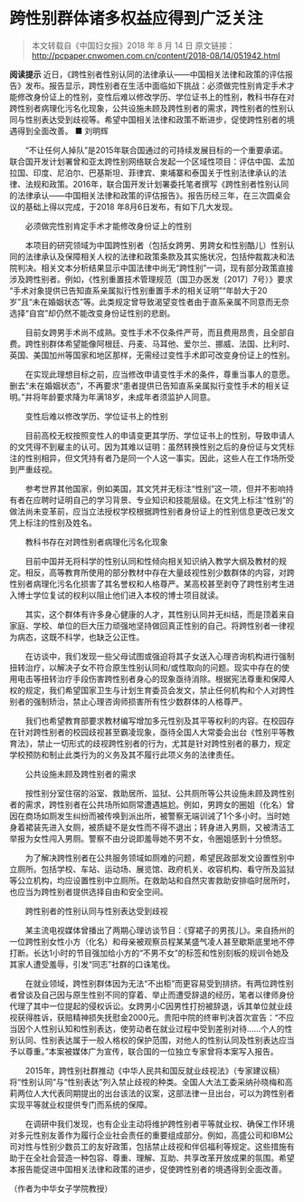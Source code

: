 # 跨性别群体诸多权益应得到广泛关注

> 本文转载自《中国妇女报》2018 年 8 月 14 日
> 原文链接：<http://pcpaper.cnwomen.com.cn/content/2018-08/14/051942.html>

**阅读提示** 近日，《跨性别者性别认同的法律承认——中国相关法律和政策的评估报告》发布。报告显示，跨性别者在生活中面临如下挑战：必须做完性别肯定手术才能修改身份证上的性别，变性后难以修改学历、学位证书上的性别，教科书存在对跨性别者病理化污名化现象，公共设施未顾及跨性别者的需求，跨性别者的性别认同与性别表达受到歧视等。希望中国相关法律和政策不断进步，促使跨性别者的境遇得到全面改善。
■ 刘明辉

　　“不让任何人掉队”是2015年联合国通过的可持续发展目标的一个重要承诺。联合国开发计划署曾和亚太跨性别网络联合发起一个区域性项目：评估中国、孟加拉国、印度、尼泊尔、巴基斯坦、菲律宾、柬埔寨和泰国关于性别法律承认的法律、法规和政策。2016年，联合国开发计划署委托笔者撰写《跨性别者性别认同的法律承认——中国相关法律和政策的评估报告》。报告历经三年，在三次圆桌会议的基础上得以完成，于2018 年8月6日发布，有如下几大发现。

　　必须做完性别肯定手术才能修改身份证上的性别

　　本项目的研究领域为中国跨性别者（包括女跨男、男跨女和性别酷儿）性别认同的法律承认及保障相关人权的法律和政策条款及其实施状况，包括仲裁裁决和法院判决。相关文本分析结果显示中国法律中尚无“跨性别”一词，现有部分政策直接涉及跨性别者。例如，《性别重置技术管理规范（国卫办医发〔2017〕7号）》要求 “手术对象提供已告知直系亲属拟行性别重置手术的相关证明”“年龄大于20岁”且“未在婚姻状态”等。此类规定曾导致渴望变性者由于直系亲属不同意而无奈选择“自宫”却仍然不能改变身份证性别的悲剧。

　　目前女跨男手术尚不成熟。变性手术不仅条件严苛，而且费用昂贵，且全部自费。跨性别群体希望能像阿根廷、丹麦、马耳他、爱尔兰、挪威、法国、比利时、英国、美国加州等国家和地区那样，无需经过变性手术即可改变身份证上的性别。

　　在实现此理想目标之前，应当修改申请变性手术的条件，尊重当事人的意愿。删去“未在婚姻状态”，不再要求“患者提供已告知直系亲属拟行变性手术的相关证明。”并将年龄要求降为年满18岁，未成年者须监护人同意。

　　变性后难以修改学历、学位证书上的性别

　　目前高校无权按照变性人的申请变更其学历、学位证书上的性别，导致申请人的文凭得不到雇主的认可。因为其难以证明：虽然转换性别之后的身份证与文凭标注的性别相异，但文凭持有者乃是同一个人这一事实。因此，这些人在工作场所受到严重歧视。

　　参考世界其他国家，例如美国，其文凭并无标注“性别”这一项，但并不影响持有者在应聘时证明自己的学习背景、专业知识和技能层级。在文凭上标注“性别”的做法尚未变革前，应当立法授权学校根据跨性别者身份证上的性别信息更改已发文凭上标注的性别及姓名。

　　教科书存在对跨性别者病理化污名化现象

　　目前中国并无将科学的性别认同和性倾向相关知识纳入教学大纲及教材的规定。相反，高等教育所使用的部分教材中存在大量歧视性别少数群体的内容，对跨性别者病理化污名化损害了其名誉权和人格尊严。某高校甚至剥夺了跨性别考生进入博士学位复试的权利以阻止他们进入本校的博士项目就读。

　　其实，这个群体有许多身心健康的人才，其性别认同并无纠结，而是顶着来自家庭、学校、单位的巨大压力顽强地坚持做回真正性别的自己。将跨性别者一律视为病态，这既不科学，也缺乏公正性。

　　在访谈中，我们发现一些父母试图或强迫将其子女送入心理咨询机构进行强制扭转治疗，以解决子女不符合原生性别认同和/或性取向的问题。现实中存在的使用电击等扭转治疗手段伤害跨性别者身心的现象亟待消除。根据宪法尊重和保障人权的规定，我们希望国家卫生与计划生育委员会发文，禁止任何机构和个人对跨性别者的强制矫治，禁止心理咨询师损害所有性少数群体的人格尊严。

　　我们也希望教育部要求教材编写增加多元性别及其平等权利的内容。在校园存在针对跨性别者的校园歧视甚至霸凌现象，亟待全国人大常委会出台《性别平等教育法》，禁止一切形式的歧视跨性别者的行为，尤其是针对跨性别者的暴力，规定学校预防和制止此类行为的义务及其不履行此项义务的法律责任。

　　公共设施未顾及跨性别者的需求

　　按性别分室住宿的浴室、救助居所、监狱、公共厕所等公共设施未顾及跨性别者的需求，跨性别者在公共场所如厕常遭遇尴尬。例如，男跨女的圈姐（化名）曾因在商场如厕发生纠纷而被传唤到派出所，被警察无端训诫了1个多小时。当时她身着裙装先进入女厕，被质疑不是女性而不得不退出；转身进入男厕，又被清洁工举报为女性闯入男厕。警察不由分说即羞辱她不男不女，令圈姐感到十分愤怒。

　　为了解决跨性别者在公共服务领域如厕难的问题，希望民政部发文设置性别中立厕所。包括学校、车站、运动场、展览馆、政府机关、收容机构、看守所及监狱等公立机构，均应设置性别中立厕所。在救助站和自然灾害救助安排临时居所时，也应当为跨性别者提供选择自由和安全空间。

　　跨性别者的性别认同与性别表达受到歧视

　　某主流电视媒体曾播出了两期心理访谈节目：《穿裙子的男孩儿》。来自扬州的一位跨性别女性小方（化名）和母亲被观察员程某某盛气凌人甚至歇斯底里地不停打断。长达1小时的节目强加给小方的“不男不女”的标签和性别刻板的规训令她及其家人遭受羞辱，引发“同志”社群的口诛笔伐。

　　在就业领域，跨性别群体因为无法“不出柜”而更容易受到排挤。有两位跨性别者曾谈及自己因与原生性别不同的穿着、举止而遭受辞退的经历，笔者以律师身份代理了其中一位提起的侵权诉讼。女跨男小C因男性打扮被辞退，诉其单位就业歧视获得胜诉，获赔精神损失抚慰金2000元。贵阳中院的终审判决首次宣告：“不应当因个人性别认知和性别表达，使劳动者在就业过程中受到差别对待……个人的性别认同、性别表达属于一般人格权的保护范围，对他人的性别认同及性别表达应当予以尊重。”本案被媒体广为宣传，联合国的一位独立专家曾将本案写入报告。

　　2015年，跨性别社群推动《中华人民共和国反就业歧视法》（专家建议稿）将“性别认同”与“性别表达”列入禁止歧视的种类。全国人大法工委采纳孙晓梅和高莉两位人大代表同期提出的出台该法的议案，这部法律一旦出台，可以为跨性别者实现平等就业权提供专门而系统的保障。

　　在调研中我们发现，也有企业主动将维护跨性别者平等就业权、确保工作环境对多元性别友善作为履行企业社会责任的重要组成部分。例如，高盛公司和IBM公司对性与性别少数员工的友好政策，包括禁止歧视和伴侣福利等规定。这些措施有助于在全社会营造一种包容、尊重、理解、互助、共享改革开放成果的氛围。希望本报告能促进中国相关法律和政策的进步，促使跨性别者的境遇得到全面改善。

（作者为中华女子学院教授）
